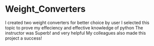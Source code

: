 # Weight_Converters

I created two weight converters for better choice by user
I selected this topic to prove my effeciency and effective knowledge of python
The instructor was Superb! and very helpful
My colleagues also made this project a success!
